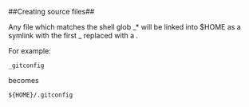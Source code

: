 ##Creating source files##

Any file which matches the shell glob _* will be linked into $HOME as a symlink with the first _ replaced with a .

For example:

`_gitconfig`

becomes

`${HOME}/.gitconfig`
